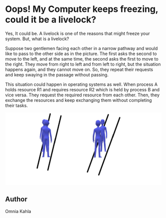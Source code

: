 <!-- BEGIN TITLE -->
# Oops! My Computer keeps freezing, could it be a livelock?
<!-- END TITLE -->

<!-- BEGIN BODY -->
Yes, It could be. A livelock is one of the reasons that might freeze your system. But, what is a livelock?  

Suppose two gentlemen facing each other in a narrow pathway and would like to pass to the other side as in the picture. The first asks the second to move to the left, and at the same time, the second asks the first to move to the right. They move from right to left and from left to right, but the situation happens again, and they cannot move on. So, they repeat their requests and keep swaying in the passage without passing.

This situation could happen in operating systems as well. When process A holds resource R1 and requires resource R2 which is held by process B and vice versa. They request the required resource from each other. Then, they exchange the resources and keep exchanging them without completing their tasks.  
<!-- END BODY -->


![Image title](../images/image-105-livelock.jpg)

## Author
<!-- BEGIN AUTHOR -->
Omnia Kahla
<!-- END AUTHOR -->
